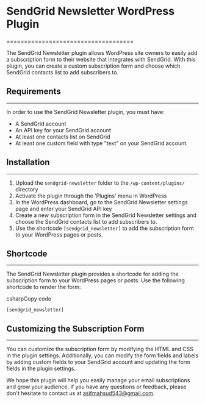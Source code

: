 # SendGrid Newsletter WordPress Plugin
====================================

The SendGrid Newsletter plugin allows WordPress site owners to easily add a subscription form to their website that integrates with SendGrid. With this plugin, you can create a custom subscription form and choose which SendGrid contacts list to add subscribers to.

## Requirements
------------

In order to use the SendGrid Newsletter plugin, you must have:

-   A SendGrid account
-   An API key for your SendGrid account
-   At least one contacts list on SendGrid
-   At least one custom field with type "text" on your SendGrid account.

## Installation
------------

1.  Upload the `sendgrid-newsletter` folder to the `/wp-content/plugins/` directory
2.  Activate the plugin through the 'Plugins' menu in WordPress
3.  In the WordPress dashboard, go to the SendGrid Newsletter settings page and enter your SendGrid API key
4.  Create a new subscription form in the SendGrid Newsletter settings and choose the SendGrid contacts list to add subscribers to.
5.  Use the shortcode `[sendgrid_newsletter]` to add the subscription form to your WordPress pages or posts.

## Shortcode
---------

The SendGrid Newsletter plugin provides a shortcode for adding the subscription form to your WordPress pages or posts. Use the following shortcode to render the form:

csharpCopy code

`[sendgrid_newsletter]`

## Customizing the Subscription Form
---------------------------------

You can customize the subscription form by modifying the HTML and CSS in the plugin settings. Additionally, you can modify the form fields and labels by adding custom fields to your SendGrid account and updating the form fields in the plugin settings.

We hope this plugin will help you easily manage your email subscriptions and grow your audience. If you have any questions or feedback, please don't hesitate to contact us at <asifmahsud543@gmail.com>.